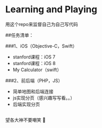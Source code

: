 # Learning and Playing #


用这个repo来监督自己为自己写代码

##任务清单：

###1、iOS（Objective-C，Swift）
* stanford课程：iOS 7
* stanford课程：iOS 8
* My Calculator（swift）

###2、前后端（PHP，JS）
* 简单地图和后端连接
* js实现分页（感兴趣写写看。。）
* 后端实现分页

##
望各大神不要嘲笑 :pray:
